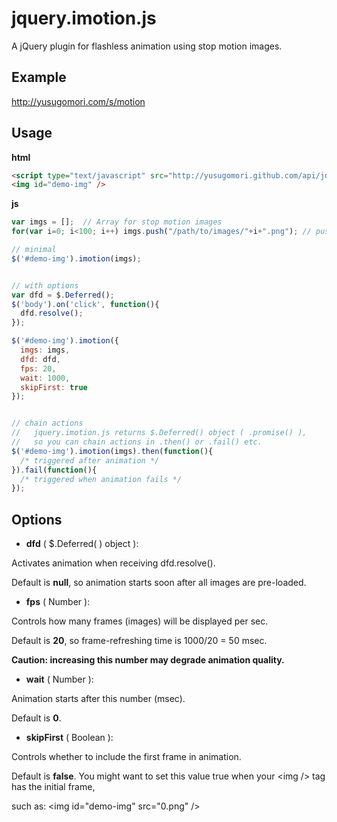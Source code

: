 # jquery.imotion.js

A jQuery plugin for flashless animation using stop motion images.


   


## Example
http://yusugomori.com/s/motion



## Usage
**html**
```html
<script type="text/javascript" src="http://yusugomori.github.com/api/jquery/plugins/jquery.imotion.js"></script>
<img id="demo-img" />
```

**js**

```js
var imgs = [];  // Array for stop motion images
for(var i=0; i<100; i++) imgs.push("/path/to/images/"+i+".png"); // push images (example)

// minimal
$('#demo-img').imotion(imgs);


// with options
var dfd = $.Deferred();
$('body').on('click', function(){
  dfd.resolve();
});

$('#demo-img').imotion({
  imgs: imgs,
  dfd: dfd,
  fps: 20,
  wait: 1000,
  skipFirst: true
});


// chain actions
//   jquery.imotion.js returns $.Deferred() object ( .promise() ),
//   so you can chain actions in .then() or .fail() etc.
$('#demo-img').imotion(imgs).then(function(){
  /* triggered after animation */
}).fail(function(){
  /* triggered when animation fails */
});

```

## Options

+ **dfd** ( $.Deferred( ) object ):

 Activates animation when receiving dfd.resolve().

 Default is **null**, so animation starts soon after all images are pre-loaded.

+ **fps** ( Number ): 

 Controls how many frames (images) will be displayed per sec. 
 
 Default is **20**, so frame-refreshing time is 1000/20 = 50 msec.

 **Caution: increasing this number may degrade animation quality.**

+ **wait** ( Number ):

 Animation starts after this number (msec).

 Default is **0**. 

+ **skipFirst** ( Boolean ):

 Controls whether to include the first frame in animation.

 Default is **false**. You might want to set this value true when your \<img /\> tag has the initial frame,

 such as: \<img id="demo-img" src="0.png" /\>
 
